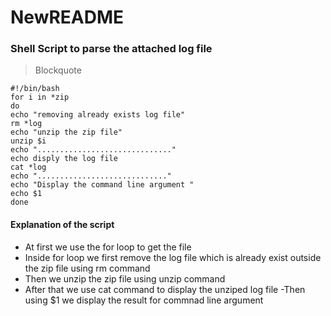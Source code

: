 # NewREADME
### Shell Script to  parse the attached log file
>Blockquote
```
#!/bin/bash
for i in *zip
do
echo "removing already exists log file" 
rm *log
echo "unzip the zip file"
unzip $i
echo ".............................."
echo disply the log file
cat *log                                                                    
echo "............................."
echo "Display the command line argument "
echo $1
done
```
#### Explanation of the script
- At first we use the for loop to get the file
- Inside for loop we first remove the log file which is already exist outside the zip file using rm command
- Then we unzip the zip file using unzip command
- After that we use cat command to display the unziped log file
-Then using $1 we display the result for commnad line argument
